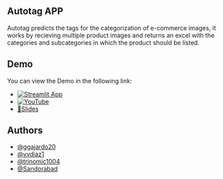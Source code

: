 ## Autotag APP
Autotag predicts the tags for the categorization of e-commerce images, it works by recieving multiple product images and returns an excel with the categories and subcategories in which the product should be listed.


## Demo

You can view the Demo in the following link:

- [![Streamlit App](https://static.streamlit.io/badges/streamlit_badge_black_white.svg)](https://sandorabad-front-auto-tag-scriptsapp-nfvcdg.streamlit.app/)
- [![YouTube](https://img.shields.io/badge/YouTube-%23FF0000.svg?style=for-the-badge&logo=YouTube&logoColor=white)](https://www.youtube.com/live/UgT01EQEFQw?feature=share&t=2204)
- [📄Slides](https://www.canva.com/design/DAFYzvKQBng/tbJLFMMsHrf35mV8O1-XfQ/view?utm_content=DAFYzvKQBng&utm_campaign=designshare&utm_medium=link&utm_source=publishsharelink#3)

## Authors

- [@ggajardo20](https://github.com/ggajardo20)
- [@vvdiaz1](https://github.com/vvdiaz1)
- [@trinomic1004](https://github.com/trinomic1004)
- [@Sandorabad](https://github.com/Sandorabad)
